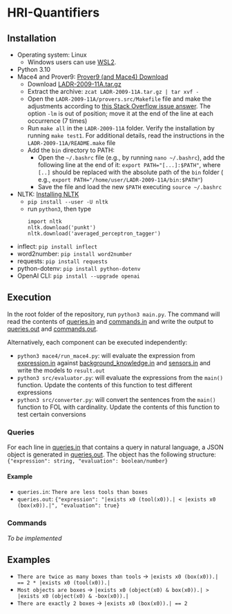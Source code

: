 # HRI-Quantifiers

## Installation

- Operating system: Linux
    - Windows users can use [WSL2](https://learn.microsoft.com/en-us/windows/wsl/install). 
- Python 3.10
- Mace4 and Prover9: [Prover9 (and Mace4) Download](https://www.cs.unm.edu/~mccune/prover9/download/)
    - Download [LADR-2009-11A.tar.gz](https://www.cs.unm.edu/~mccune/prover9/download/LADR-2009-11A.tar.gz)
    - Extract the archive: `zcat LADR-2009-11A.tar.gz | tar xvf -`
    - Open the `LADR-2009-11A/provers.src/Makefile` file and make the adjustments according to [this Stack Overflow issue answer](https://stackoverflow.com/a/70395714). The option `-lm` is out of position; move it at the end of the line at each occurrence (7 times)
    - Run `make all` in the `LADR-2009-11A` folder. Verify the installation by running `make test1`. For additional details, read the instructions in the `LADR-2009-11A/README.make` file
    - Add the `bin` directory to PATH:
        - Open the `~/.bashrc` file (e.g., by running `nano ~/.bashrc`), add the following line at the end of it: `export PATH="[...]:$PATH"`, where `[..]`
          should be replaced with the absolute path of the `bin` folder (
          e.g., `export PATH="/home/user/LADR-2009-11A/bin:$PATH"`)
        - Save the file and load the new `$PATH` executing `source ~/.bashrc`
- NLTK: [Installing NLTK](https://www.nltk.org/install.html)
   - `pip install --user -U nltk`
   - run `python3`, then type
     ```pycon
     import nltk
     nltk.download('punkt')
     nltk.download('averaged_perceptron_tagger')
     ```
- inflect: `pip install inflect`
- word2number: `pip install word2number`
- requests: `pip install requests`
- python-dotenv: `pip install python-dotenv`
- OpenAI CLI: `pip install --upgrade openai`

## Execution

In the root folder of the repository, run `python3 main.py`. The command will read the contents
of [queries.in](input/queries.in) and [commands.in](input/commands.in) and write the output
to [queries.out](output/queries.out) and [commands.out](output/commands.out).

Alternatively, each component can be executed independently:

- `python3 mace4/run_mace4.py`: will evaluate the expression from [expression.in](mace4/expression.in)
  against [background_knowledge.in](mace4/background_knowledge.in) and [sensors.in](mace4/sensors.in) and write the
  models to `result.out`
- `python3 src/evaluator.py`: will evaluate the expressions from the `main()` function. Update the contents of this
  function to test different expressions
- `python3 src/converter.py`: will convert the sentences from the `main()` function to FOL with cardinality. Update the
  contents of this function to test certain conversions

### Queries

For each line in [queries.in](input/queries.in) that contains a query in natural language, a JSON object is generated
in [queries.out](output/queries.out). The object has the following
structure: `{"expression": string, "evaluation": boolean/number}`

#### Example

- `queries.in`: `There are less tools than boxes`
- `queries.out`: `{"expression": "|exists x0 (tool(x0)).| < |exists x0 (box(x0)).|", "evaluation": true}`

### Commands

_To be implemented_

## Examples

- `There are twice as many boxes than tools` &rarr; `|exists x0 (box(x0)).| == 2 * |exists x0 (tool(x0)).|`
- `Most objects are boxes` &rarr; `|exists x0 (object(x0) & box(x0)).| > |exists x0 (object(x0) & -box(x0)).|`
- `There are exactly 2 boxes` &rarr; `|exists x0 (box(x0)).| == 2`
